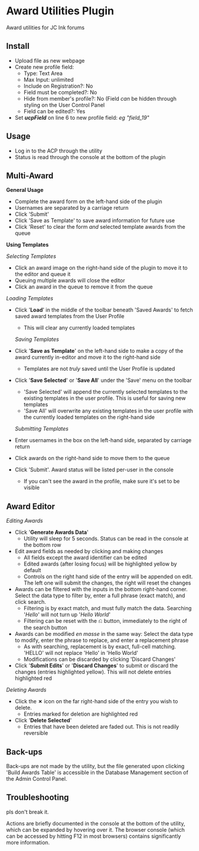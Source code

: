 # Award Utilities Plugin
Award utilities for JC Ink forums

## Install
 - Upload file as new webpage
 - Create new profile field:
	 - Type: Text Area
	 - Max Input: unlimited
	 - Include on Registration?: No
	 - Field must be completed?: No
	 - Hide from member's profile?: No (Field *can* be hidden through styling on the User Control Panel
	 - Field can be edited?: Yes
 - Set ***ucpField*** on line 6 to new profile field: *eg "field_19"*

## Usage
 - Log in to the ACP through the utility
 - Status is read through the console at the bottom of the plugin


## **Multi-Award**
**General Usage**

 - Complete the award form on the left-hand side of the plugin 
 -  Usernames are separated by a carriage return
 - Click 'Submit'
 - Click 'Save as Template' to save award information for future use
 - Click 'Reset' to clear the form *and* selected template awards from the queue
 

**Using Templates**

	
*Selecting Templates*
 - Click an award image on the right-hand side of the plugin to move it to the editor and queue it
 - Queuing multiple awards will close the editor
 - Click an award in the queue to remove it from the queue


*Loading Templates*
 - Click '**Load**' in the middle of the toolbar beneath 'Saved Awards' to fetch saved award templates from the User Profile
	 - This will clear any currently loaded templates


	*Saving Templates*
	

 - Click '**Save as Template**' on the left-hand side to make a copy of the award currently in-editor and move it to the right-hand side
	 - Templates are not *truly* saved until the User Profile is updated
 - Click '**Save Selected**' or '**Save All**' under the 'Save' menu on the toolbar
	 - 'Save Selected' will append the currently selected templates to the existing templates in the user profile. This is useful for saving new templates
	 - 'Save All' will overwrite any existing templates in the user profile with the currently loaded templates on the right-hand side


	*Submitting Templates*
 - Enter usernames in the box on the left-hand side, separated by carriage return
 - Click awards on the right-hand side to move them to the queue
 - Click 'Submit'. Award status will be listed per-user in the console
	 - If you can't see the award in the profile, make sure it's set to be visible


##  Award Editor 
*Editing Awards*

 - Click '**Generate Awards Data**'
	 - Utility will sleep for 5 seconds. Status can be read in the console at the bottom row
 - Edit award fields as needed by clicking and making changes
	 - All fields except the award identifier can be edited
	 - Edited awards (after losing focus) will be highlighted yellow by default
	 - Controls on the right hand side of the entry will be appended on edit. The left one will submit the changes, the right will reset the changes
 - Awards can be filtered with the inputs in the bottom right-hand corner. Select the data type to filter by, enter a full phrase (exact match), and click search.
	 - Filtering is by exact match, and must fully match the data. Searching '*Hello*' will not turn up '*Hello World*'
	 - Filtering can be reset with the ⎌ button, immediately to the right of the search button
 - Awards can be modified *en masse* in the same way: Select the data type to modify, enter the phrase to replace, and enter a replacement phrase
	 - As with searching, replacement is by exact, full-cell matching. 'HELLO'  will not replace 'Hello' in 'Hello World'
	 - Modifications can be discarded by clicking 'Discard Changes'
 - Click '**Submit Edits**' or '**Discard Changes**' to submit or discard the changes (entries highlighted yellow). This will not delete entries highlighted red


*Deleting Awards*

 - Click the **✗** icon on the far right-hand side of the entry you wish to delete.
	 - Entries marked for deletion are highlighted red
 - Click '**Delete Selected**'
	 - Entries that have been deleted are faded out. This is not readily reversible

## Back-ups
Back-ups are not made by the utility, but the file generated upon clicking 'Build Awards Table' is accessible in the Database Management section of the Admin Control Panel.

## Troubleshooting
pls don't break it.

Actions are briefly documented in the console at the bottom of the utility, which can be expanded by hovering over it. The browser console (which can be accessed by hitting F12 in most browsers) contains significantly more information.
